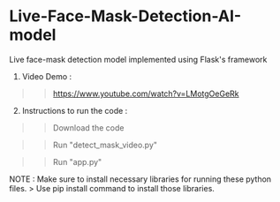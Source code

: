 # Live-Face-Mask-Detection-AI-model
 Live face-mask detection model implemented using Flask's framework

 1) Video Demo :
>>https://www.youtube.com/watch?v=LMotgOeGeRk

 2) Instructions to run the code :
>> Download the code

>> Run "detect_mask_video.py"
 
>> Run "app.py"

 NOTE : Make sure to install necessary libraries for running these python files.
       > Use pip install command to install those libraries.

